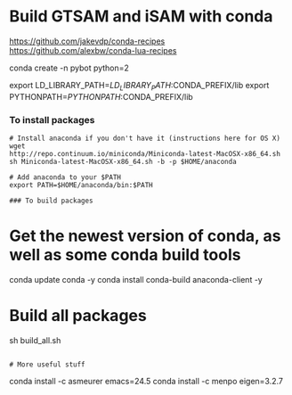 # Build GTSAM and iSAM with conda

https://github.com/jakevdp/conda-recipes
https://github.com/alexbw/conda-lua-recipes

conda create -n pybot python=2

export LD_LIBRARY_PATH=$LD_LIBRARY_PATH:$CONDA_PREFIX/lib
export PYTHONPATH=$PYTHONPATH:$CONDA_PREFIX/lib

### To install packages
```
# Install anaconda if you don't have it (instructions here for OS X)
wget
http://repo.continuum.io/miniconda/Miniconda-latest-MacOSX-x86_64.sh
sh Miniconda-latest-MacOSX-x86_64.sh -b -p $HOME/anaconda

# Add anaconda to your $PATH
export PATH=$HOME/anaconda/bin:$PATH

### To build packages
```
# Get the newest version of conda, as well as some conda build tools
conda update conda -y
conda install conda-build anaconda-client -y

# Build all packages
sh build_all.sh
```

# More useful stuff
```
conda install -c asmeurer emacs=24.5
conda install -c menpo eigen=3.2.7
```
